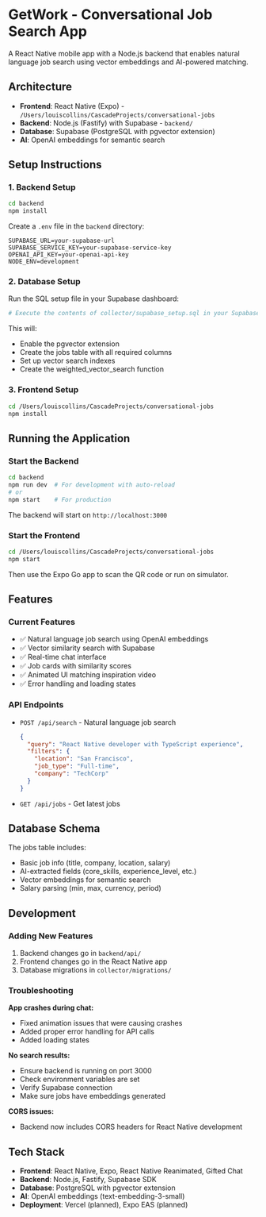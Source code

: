 # GetWork - Conversational Job Search App

A React Native mobile app with a Node.js backend that enables natural language job search using vector embeddings and AI-powered matching.

## Architecture

- **Frontend**: React Native (Expo) - `/Users/louiscollins/CascadeProjects/conversational-jobs`
- **Backend**: Node.js (Fastify) with Supabase - `backend/`
- **Database**: Supabase (PostgreSQL with pgvector extension)
- **AI**: OpenAI embeddings for semantic search

## Setup Instructions

### 1. Backend Setup

```bash
cd backend
npm install
```

Create a `.env` file in the `backend` directory:
```env
SUPABASE_URL=your-supabase-url
SUPABASE_SERVICE_KEY=your-supabase-service-key
OPENAI_API_KEY=your-openai-api-key
NODE_ENV=development
```

### 2. Database Setup

Run the SQL setup file in your Supabase dashboard:
```bash
# Execute the contents of collector/supabase_setup.sql in your Supabase SQL editor
```

This will:
- Enable the pgvector extension
- Create the jobs table with all required columns
- Set up vector search indexes
- Create the weighted_vector_search function

### 3. Frontend Setup

```bash
cd /Users/louiscollins/CascadeProjects/conversational-jobs
npm install
```

## Running the Application

### Start the Backend
```bash
cd backend
npm run dev  # For development with auto-reload
# or
npm start    # For production
```

The backend will start on `http://localhost:3000`

### Start the Frontend
```bash
cd /Users/louiscollins/CascadeProjects/conversational-jobs
npm start
```

Then use the Expo Go app to scan the QR code or run on simulator.

## Features

### Current Features
- ✅ Natural language job search using OpenAI embeddings
- ✅ Vector similarity search with Supabase
- ✅ Real-time chat interface
- ✅ Job cards with similarity scores
- ✅ Animated UI matching inspiration video
- ✅ Error handling and loading states

### API Endpoints

- `POST /api/search` - Natural language job search
  ```json
  {
    "query": "React Native developer with TypeScript experience",
    "filters": {
      "location": "San Francisco",
      "job_type": "Full-time",
      "company": "TechCorp"
    }
  }
  ```

- `GET /api/jobs` - Get latest jobs

## Database Schema

The jobs table includes:
- Basic job info (title, company, location, salary)
- AI-extracted fields (core_skills, experience_level, etc.)
- Vector embeddings for semantic search
- Salary parsing (min, max, currency, period)

## Development

### Adding New Features
1. Backend changes go in `backend/api/`
2. Frontend changes go in the React Native app
3. Database migrations in `collector/migrations/`

### Troubleshooting

**App crashes during chat:**
- Fixed animation issues that were causing crashes
- Added proper error handling for API calls
- Added loading states

**No search results:**
- Ensure backend is running on port 3000
- Check environment variables are set
- Verify Supabase connection
- Make sure jobs have embeddings generated

**CORS issues:**
- Backend now includes CORS headers for React Native development

## Tech Stack

- **Frontend**: React Native, Expo, React Native Reanimated, Gifted Chat
- **Backend**: Node.js, Fastify, Supabase SDK
- **Database**: PostgreSQL with pgvector extension
- **AI**: OpenAI embeddings (text-embedding-3-small)
- **Deployment**: Vercel (planned), Expo EAS (planned)
